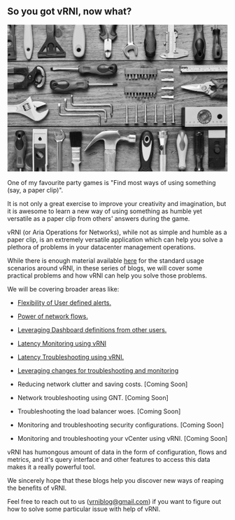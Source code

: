 ## So you got vRNI, now what?

![](/docs/assets/images/image2023-2-8_9-34-25.png)

One of my favourite party games is "Find most ways of using something (say, a paper clip)".

It is not only a great exercise to improve your creativity and imagination, but it is awesome to learn a new way of using something as humble yet versatile as a paper clip from others' answers during the game.

vRNI (or Aria Operations for Networks), while not as simple and humble as a paper clip, is an extremely versatile application which can help you solve a plethora of problems in your datacenter management operations.

While there is enough material available [here](https://docs.vmware.com/en/VMware-vRealize-Network-Insight/index.html) for the standard usage scenarios around vRNI, in these series of blogs, we will cover some practical problems and how vRNI can help you solve those problems.

We will be covering broader areas like:

- [Flexibility of User defined alerts.](https://vrniblog.github.io/2023/06/15/Power-of-Search-Based-Alerts-in-vRNI.html)

- [Power of network flows.](https://vrniblog.github.io/2023/06/02/white-paper-1.html)

- [Leveraging Dashboard definitions from other users.](https://vrniblog.github.io/2023/07/14/vRNI-Dashboard-Exchange.html)

- [Latency Monitoring using vRNI](https://vrniblog.github.io/2023/07/15/Latency_Monitoring_using_vRNI.html)

- [Latency Troubleshooting using vRNI.](https://vrniblog.github.io/2023/07/15/Latency_Troubleshooting_using_vRNI.html)

- [Leveraging changes for troubleshooting and monitoring](https://vrniblog.github.io/2023/07/16/Leveraging_change_alerts_for_monitoring_and_troubleshooting.html)

- Reducing network clutter and saving costs. [Coming Soon]

- Network troubleshooting using GNT. [Coming Soon]

- Troubleshooting the load balancer woes. [Coming Soon]

- Monitoring and troubleshooting security configurations. [Coming Soon]

- Monitoring and troubleshooting your vCenter using vRNI. [Coming Soon]

vRNI has humongous amount of data in the form of configuration, flows and metrics, and it's query interface and other features to access this data makes it a really powerful tool.

We sincerely hope that these blogs help you discover new ways of reaping the benefits of vRNI.

Feel free to reach out to us (vrniblog@gmail.com) if you want to figure out how to solve some particular issue with help of vRNI.

